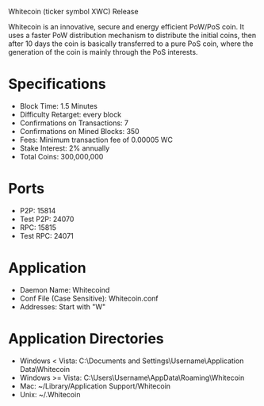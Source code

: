 Whitecoin (ticker symbol XWC) Release

Whitecoin is an innovative, secure and energy efficient PoW/PoS coin. It uses a faster PoW distribution mechanism to distribute the initial coins, then after 10 days the coin is basically transferred to a pure PoS coin, where the generation of the coin is mainly through the PoS interests.


Specifications
============

- Block Time: 1.5 Minutes
- Difficulty Retarget: every block
- Confirmations on Transactions: 7
- Confirmations on Mined Blocks: 350
- Fees: Minimum transaction fee of 0.00005 WC
- Stake Interest: 2% annually
- Total Coins: 300,000,000

Ports
=====

- P2P: 15814
- Test P2P: 24070
- RPC: 15815
- Test RPC: 24071

Application
===========

- Daemon Name: Whitecoind
- Conf File (Case Sensitive): Whitecoin.conf
- Addresses: Start with "W"

Application Directories
=======================

- Windows < Vista: C:\Documents and Settings\Username\Application Data\Whitecoin
- Windows >= Vista: C:\Users\Username\AppData\Roaming\Whitecoin
- Mac: ~/Library/Application Support/Whitecoin
- Unix: ~/.Whitecoin
